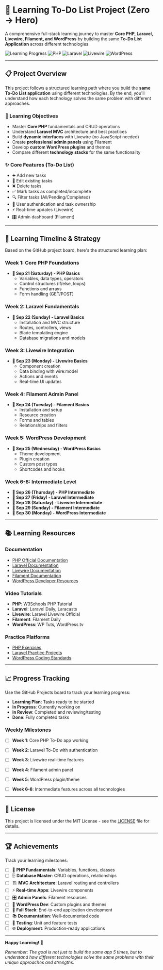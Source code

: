 # 🚀 Learning To-Do List Project (Zero → Hero)

A comprehensive full-stack learning journey to master **Core PHP, Laravel, Livewire, Filament, and WordPress** by building the same **To-Do List Application** across different technologies.

![Learning Progress](https://img.shields.io/badge/Progress-In%20Development-yellow)
![PHP](https://img.shields.io/badge/PHP-777BB4?style=flat&logo=php&logoColor=white)
![Laravel](https://img.shields.io/badge/Laravel-FF2D20?style=flat&logo=laravel&logoColor=white)
![Livewire](https://img.shields.io/badge/Livewire-4E56A6?style=flat&logo=livewire&logoColor=white)
![WordPress](https://img.shields.io/badge/WordPress-21759B?style=flat&logo=wordpress&logoColor=white)

---

## 📋 Project Overview

This project follows a structured learning path where you build the **same To-Do List application** using different technologies. By the end, you'll understand how each technology solves the same problem with different approaches.

### 🎯 Learning Objectives
- Master **Core PHP** fundamentals and CRUD operations
- Understand **Laravel MVC** architecture and best practices
- Build **dynamic interfaces** with Livewire (no JavaScript needed)
- Create **professional admin panels** using Filament
- Develop **custom WordPress plugins** and themes
- Compare different **technology stacks** for the same functionality

### ✨ Core Features (To-Do List)
- ➕ Add new tasks
- 📝 Edit existing tasks
- ❌ Delete tasks
- ✅ Mark tasks as completed/incomplete
- 🔍 Filter tasks (All/Pending/Completed)
- 👤 User authentication and task ownership
- ⚡ Real-time updates (Livewire)
- 🎛️ Admin dashboard (Filament)

---

## 📅 Learning Timeline & Strategy

Based on the GitHub project board, here's the structured learning plan:

### **Week 1: Core PHP Foundations**
- **📍 Sep 21 (Saturday) - PHP Basics**
  - Variables, data types, operators
  - Control structures (if/else, loops)
  - Functions and arrays
  - Form handling (GET/POST)

### **Week 2: Laravel Fundamentals**
- **📍 Sep 22 (Sunday) - Laravel Basics**
  - Installation and MVC structure
  - Routes, controllers, views
  - Blade templating engine
  - Database migrations and models

### **Week 3: Livewire Integration**
- **📍 Sep 23 (Monday) - Livewire Basics**
  - Component creation
  - Data binding with wire:model
  - Actions and events
  - Real-time UI updates

### **Week 4: Filament Admin Panel**
- **📍 Sep 24 (Tuesday) - Filament Basics**
  - Installation and setup
  - Resource creation
  - Forms and tables
  - Relationships and filters

### **Week 5: WordPress Development**
- **📍 Sep 25 (Wednesday) - WordPress Basics**
  - Theme development
  - Plugin creation
  - Custom post types
  - Shortcodes and hooks

### **Week 6-8: Intermediate Level**
- **📍 Sep 26 (Thursday) - PHP Intermediate**
- **📍 Sep 27 (Friday) - Laravel Intermediate**
- **📍 Sep 28 (Saturday) - Livewire Intermediate**
- **📍 Sep 29 (Sunday) - Filament Intermediate**
- **📍 Sep 30 (Monday) - WordPress Intermediate**







---

## 📚 Learning Resources

### Documentation
- [PHP Official Documentation](https://www.php.net/docs.php)
- [Laravel Documentation](https://laravel.com/docs)
- [Livewire Documentation](https://laravel-livewire.com/docs)
- [Filament Documentation](https://filamentphp.com/docs)
- [WordPress Developer Resources](https://developer.wordpress.org/)

### Video Tutorials
- **PHP**: W3Schools PHP Tutorial
- **Laravel**: Laravel Daily, Laracasts
- **Livewire**: Laravel Livewire Official
- **Filament**: Filament Daily
- **WordPress**: WP Tuts, WordPress.tv

### Practice Platforms
- [PHP Exercises](https://www.w3schools.com/php/php_exercises.asp)
- [Laravel Practice Projects](https://github.com/LaravelDaily)
- [WordPress Coding Standards](https://developer.wordpress.org/coding-standards/)

---

## 📈 Progress Tracking

Use the GitHub Projects board to track your learning progress:

- **Learning Plan**: Tasks ready to be started
- **In Progress**: Currently working on
- **In Review**: Completed and reviewing/testing
- **Done**: Fully completed tasks

### Weekly Milestones
- [ ] **Week 1**: Core PHP To-Do app working
- [ ] **Week 2**: Laravel To-Do with authentication
- [ ] **Week 3**: Livewire real-time features
- [ ] **Week 4**: Filament admin panel
- [ ] **Week 5**: WordPress plugin/theme
- [ ] **Week 6-8**: Intermediate features across all technologies





---

## 📄 License

This project is licensed under the MIT License - see the [LICENSE](LICENSE) file for details.

---

## 🏆 Achievements

Track your learning milestones:

- [ ] 🎯 **PHP Fundamentals**: Variables, functions, classes
- [ ] 🗄️ **Database Master**: CRUD operations, relationships
- [ ] 🏗️ **MVC Architecture**: Laravel routing and controllers
- [ ] ⚡ **Real-time Apps**: Livewire components
- [ ] 🎛️ **Admin Panels**: Filament resources
- [ ] 🔌 **WordPress Dev**: Custom plugins and themes
- [ ] 🚀 **Full Stack**: End-to-end application development
- [ ] 📚 **Documentation**: Well-documented code
- [ ] 🧪 **Testing**: Unit and feature tests
- [ ] 🌐 **Deployment**: Production-ready applications

---

**Happy Learning! 🎉**

*Remember: The goal is not just to build the same app 5 times, but to understand how different technologies solve the same problems with their unique approaches and strengths.*
